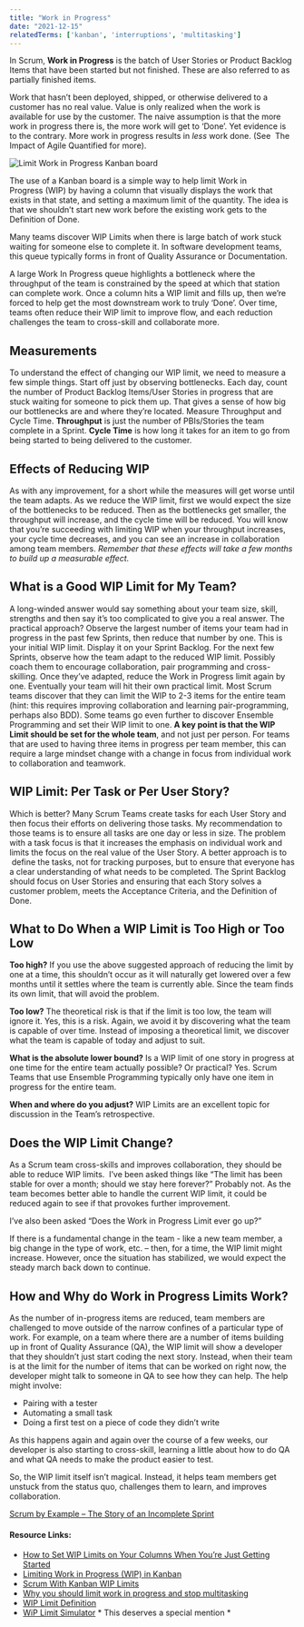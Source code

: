 ```yaml
---
title: "Work in Progress"
date: "2021-12-15"
relatedTerms: ['kanban', 'interruptions', 'multitasking']
---
```


In Scrum, **Work in Progress** is the batch of User Stories or Product Backlog Items that have been started but not finished. These are also referred to as partially finished items.

Work that hasn’t been deployed, shipped, or otherwise delivered to a customer has no real value. Value is only realized when the work is available for use by the customer. The naive assumption is that the more work in progress there is, the more work will get to ‘Done’. Yet evidence is to the contrary. More work in progress results in _less_ work done. (See  The Impact of Agile Quantified for more).

![Limit Work in Progress Kanban board](src/content/glossary/work-in-progress/images/WSOBS-limit-work-in-progress.png)

The use of a Kanban board is a simple way to help limit Work in Progress (WIP) by having a column that visually displays the work that exists in that state, and setting a maximum limit of the quantity. The idea is that we shouldn’t start new work before the existing work gets to the Definition of Done.

Many teams discover WIP Limits when there is large batch of work stuck waiting for someone else to complete it. In software development teams, this queue typically forms in front of Quality Assurance or Documentation.

A large Work In Progress queue highlights a bottleneck where the throughput of the team is constrained by the speed at which that station can complete work. Once a column hits a WIP limit and fills up, then we’re forced to help get the most downstream work to truly ‘Done’. Over time, teams often reduce their WIP limit to improve flow, and each reduction challenges the team to cross-skill and collaborate more.

## Measurements

To understand the effect of changing our WIP limit, we need to measure a few simple things. Start off just by observing bottlenecks. Each day, count the number of Product Backlog Items/User Stories in progress that are stuck waiting for someone to pick them up. That gives a sense of how big our bottlenecks are and where they’re located. Measure Throughput and Cycle Time. **Throughput** is just the number of PBIs/Stories the team complete in a Sprint. **Cycle Time** is how long it takes for an item to go from being started to being delivered to the customer.

## Effects of Reducing WIP

As with any improvement, for a short while the measures will get worse until the team adapts. As we reduce the WIP limit, first we would expect the size of the bottlenecks to be reduced. Then as the bottlenecks get smaller, the throughput will increase, and the cycle time will be reduced. You will know that you’re succeeding with limiting WIP when your throughput increases, your cycle time decreases, and you can see an increase in collaboration among team members. _Remember that these effects will take a few months to build up a measurable effect._

## What is a Good WIP Limit for My Team?

A long-winded answer would say something about your team size, skill, strengths and then say it’s too complicated to give you a real answer. The practical approach? Observe the largest number of items your team had in progress in the past few Sprints, then reduce that number by one. This is your initial WIP limit. Display it on your Sprint Backlog. For the next few Sprints, observe how the team adapt to the reduced WIP limit. Possibly coach them to encourage collaboration, pair programming and cross-skilling. Once they’ve adapted, reduce the Work in Progress limit again by one. Eventually your team will hit their own practical limit. Most Scrum teams discover that they can limit the WIP to 2-3 items for the entire team (hint: this requires improving collaboration and learning pair-programming, perhaps also BDD). Some teams go even further to discover Ensemble Programming and set their WIP limit to one. **A key point is that the WIP Limit should be set for the whole team**, and not just per person. For teams that are used to having three items in progress per team member, this can require a large mindset change with a change in focus from individual work to collaboration and teamwork.

## WIP Limit: Per Task or Per User Story?

Which is better? Many Scrum Teams create tasks for each User Story and then focus their efforts on delivering those tasks. My recommendation to those teams is to ensure all tasks are one day or less in size. The problem with a task focus is that it increases the emphasis on individual work and limits the focus on the real value of the User Story. A better approach is to  define the tasks, not for tracking purposes, but to ensure that everyone has a clear understanding of what needs to be completed. The Sprint Backlog should focus on User Stories and ensuring that each Story solves a customer problem, meets the Acceptance Criteria, and the Definition of Done.

## What to Do When a WIP Limit is Too High or Too Low

**Too high?** If you use the above suggested approach of reducing the limit by one at a time, this shouldn’t occur as it will naturally get lowered over a few months until it settles where the team is currently able. Since the team finds its own limit, that will avoid the problem.

**Too low?** The theoretical risk is that if the limit is too low, the team will ignore it. Yes, this is a risk. Again, we avoid it by discovering what the team is capable of over time. Instead of imposing a theoretical limit, we discover what the team is capable of today and adjust to suit.

**What is the absolute lower bound?** Is a WIP limit of one story in progress at one time for the entire team actually possible? Or practical? Yes. Scrum Teams that use Ensemble Programming typically only have one item in progress for the entire team.

**When and where do you adjust?** WIP Limits are an excellent topic for discussion in the Team’s retrospective.

## Does the WIP Limit Change?

As a Scrum team cross-skills and improves collaboration, they should be able to reduce WIP limits.  I’ve been asked things like “The limit has been stable for over a month; should we stay here forever?” Probably not. As the team becomes better able to handle the current WIP limit, it could be reduced again to see if that provokes further improvement.

I’ve also been asked “Does the Work in Progress Limit ever go up?”

If there is a fundamental change in the team - like a new team member, a big change in the type of work, etc. – then, for a time, the WIP limit might increase. However, once the situation has stabilized, we would expect the steady march back down to continue.

## How and Why do Work in Progress Limits Work?

As the number of in-progress items are reduced, team members are challenged to move outside of the narrow confines of a particular type of work. For example, on a team where there are a number of items building up in front of Quality Assurance (QA), the WIP limit will show a developer that they shouldn’t just start coding the next story. Instead, when their team is at the limit for the number of items that can be worked on right now, the developer might talk to someone in QA to see how they can help. The help might involve:

- Pairing with a tester
- Automating a small task
- Doing a first test on a piece of code they didn’t write

As this happens again and again over the course of a few weeks, our developer is also starting to cross-skill, learning a little about how to do QA and what QA needs to make the product easier to test.

So, the WIP limit itself isn’t magical. Instead, it helps team members get unstuck from the status quo, challenges them to learn, and improves collaboration.

[Scrum by Example – The Story of an Incomplete Sprint](/blog/scrum-by-example-the-story-of-an-incomplete-sprint.html)

#### Resource Links:

- [How to Set WIP Limits on Your Columns When You’re Just Getting Started](https://getnave.com/blog/set-wip-limits/)
- [Limiting Work in Progress (WIP) in Kanban](https://www.scrumexpert.com/knowledge/limiting-work-in-progress-wip-in-kanban/)
- [Scrum With Kanban WIP Limits](https://www.digite.com/blog/scrum-kanban-wip-limits/)
- [Why you should limit work in progress and stop multitasking](https://medium.com/@Adrien_Liard/why-you-should-limit-work-in-progress-and-stop-multitasking-ba7ecd4670f)
- [WIP Limit Definition](https://searchsoftwarequality.techtarget.com/definition/WIP-limit)
- [WiP Limit Simulator](https://no-bullshit-agile.de/wip/wip-limit-simulator.html) \* This deserves a special mention \*

